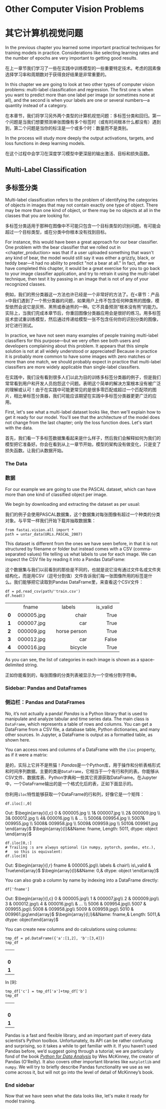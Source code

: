 # Other Computer Vision Problems

# 其它计算机视觉问题

In the previous chapter you learned some important practical techniques for training models in practice. Considerations like selecting learning rates and the number of epochs are very important to getting good results.

在上一章节我们学习了一些在实践中训练模型的一些重要特定技术。考虑的因素像选择学习率和周期数对于获得良好结果是非常重要的。

In this chapter we are going to look at two other types of computer vision problems: multi-label classification and regression. The first one is when you want to predict more than one label per image (or sometimes none at all), and the second is when your labels are one or several numbers—a quantity instead of a category.

在本章节，我们将学习另外两个类型的计算机视觉问题：多标签分类和回归。第一个问题是当我们想要预测单张图像有多个标签时（或有时间根本什么都没有）遇到到，第二个问题是当你的标注是一个或多个时：数量而不是类别。

In the process will study more deeply the output activations, targets, and loss functions in deep learning models.

在这个过程中会学习在深度学习模型中更深层的输出激活、目标和损失函数。

## Multi-Label Classification

## 多标签分类

Multi-label classification refers to the problem of identifying the categories of objects in images that may not contain exactly one type of object. There may be more than one kind of object, or there may be no objects at all in the classes that you are looking for.

多标签分类适用于那种在图像中不可能只包含一个目标类型的识别问题。有可能会超过一个目标类型，或在分类中你根本没有找到目标。

For instance, this would have been a great approach for our bear classifier. One problem with the bear classifier that we rolled out in <chapter_production> was that if a user uploaded something that wasn't any kind of bear, the model would still say it was either a grizzly, black, or teddy bear—it had no ability to predict "not a bear at all." In fact, after we have completed this chapter, it would be a great exercise for you to go back to your image classifier application, and try to retrain it using the multi-label technique, then test it by passing in an image that is not of any of your recognized classes.

例如，我们的熊分类器这一方法也许已经是一个非常好的方法了。在<章节：产品>中我们遇到了一个熊分类器的问题，如果用户上传不包含任何种类熊的图像，模型依然会说它是灰熊、黑熊或泰迪熊的一种。它不具备预测“根本没有熊”的能力。实际上，当我们完成本章节后，你重回图像分类器应用会是很好的练习。用多标签技术尝试重训练模型，然后通过传递给模型一张不包含任何你的识别分类的图像，对它进行测试。

In practice, we have not seen many examples of people training multi-label classifiers for this purpose—but we very often see both users and developers complaining about this problem. It appears that this simple solution is not at all widely understood or appreciated! Because in practice it is probably more common to have some images with zero matches or more than one match, we should probably expect in practice that multi-label classifiers are more widely applicable than single-label classifiers.

在实践中，我们没有看到很多人们以此为目的训练多标签分类器的例子，但是我们常常看到用户和开发人员抱怨这个问题。表明这个简单的解决方案根本没有被广泛的理解或认可！由于在实践中可能更常见的是很多零匹配或超过一个匹配项的图片，相比单标签分类器，我们可能应该期望在实践中多标签分类器更更广泛的应用。

First, let's see what a multi-label dataset looks like, then we'll explain how to get it ready for our model. You'll see that the architecture of the model does not change from the last chapter; only the loss function does. Let's start with the data.

首先，我们看一下多标签数据集看起来是什么样子，然后我们会解释如何为我们的模型把它准备好。你会在看到从上一章节开始，模型的架构没有做变化，只是变了损失函数。让我们从数据开始。

### The Data

### 数据

For our example we are going to use the PASCAL dataset, which can have more than one kind of classified object per image.

We begin by downloading and extracting the dataset as per usual:

我们的例子会使用PASCAL数据集，这个数据集对每张图像有超过一个种类的分类对象。与平常一样我们开始下载并抽取数据集：

```
from fastai.vision.all import *
path = untar_data(URLs.PASCAL_2007)
```

This dataset is different from the ones we have seen before, in that it is not structured by filename or folder but instead comes with a CSV (comma-separated values) file telling us what labels to use for each image. We can inspect the CSV file by reading it into a Pandas DataFrame:

这个数据集与我们以前看到的那些是不同的，也就是说它没有通过文件名或文件夹结构化，而是用CSV（逗号分割值）文件告诉我们每一张图像所用的标签是什么。我们能够把它读取到Pandas DataFrame里，来查看这个CSV文件：

```
df = pd.read_csv(path/'train.csv')
df.head()
```

<table style="width: 370px;border-collapse: collapse;" >
  <tr>
    <td  style="width: 10px;" align="center"></td>
    <td  style="width: 100px;" align="center">fname</td>
    <td  style="width: 160px;" align="center">labels</td>
    <td  style="width: 100px;" align="center">is_valid</td>
  </tr>
  <tr>
    <td align="center" font-weight="bold"><strong>0</strong></td>
    <td align="right">000005.jpg</td>
  	<td align="right">chair</td>
  	<td align="right">True</td>
  </tr>
  </tr>
    <td align="center"><strong>1</strong></td>
    <td align="right">000007.jpg</td>
  	<td align="right">car</td>
  	<td align="right">True</td>
  </tr>
  </tr>
    <td align="center"><strong>2</strong></td>
    <td align="right">000009.jpg</td>
  	<td align="right">horse person</td>
  	<td align="right">True</td>
  </tr>
  </tr>
    <td align="center"><strong>3</strong></td>
    <td align="right">000012.jpg</td>
  	<td align="right">car</td>
  	<td align="right">False</td>
  </tr>
  </tr>
    <td align="center" ><strong>4</strong></td>
    <td align="right">000016.jpg</td>
  	<td align="right">bicycle</td>
  	<td align="right">True</td>
  </tr>
</table>

As you can see, the list of categories in each image is shown as a space-delimited string.

正如你能看到的，每张图像的分类列表被显示为一个空格分割字符串。

### Sidebar: Pandas and DataFrames

### 侧边栏：Pandas and DataFrames

No, it’s not actually a panda! *Pandas* is a Python library that is used to manipulate and analyze tabular and time series data. The main class is `DataFrame`, which represents a table of rows and columns. You can get a DataFrame from a CSV file, a database table, Python dictionaries, and many other sources. In Jupyter, a DataFrame is output as a formatted table, as shown here.

You can access rows and columns of a DataFrame with the `iloc` property, as if it were a matrix:

是的，实际上它并不是熊猫！*Pandas*是一个Python库，用于操作和分析表格形式和时间序列数据。主要的类是`DataFrame`，它相当于一个有行和列的表。你能够从CSV文件、数据库表、Python字典和一些其它资源获取DataFrame。在Jupyter中，一个DataFrame输出的是一个格式化后的表，正如下面显示的。

你利用`iloc`特性能够获取一个DataFrame的行和列，好像它是一个矩阵：

```
df.iloc[:,0]
```

Out: $\begin{array}{l,c}
0 &      000005.jpg \\
1&       000007.jpg  \\
2&       000009.jpg \\
3&       000012.jpg  \\
4&       000016.jpg  \\
&           ...      \\
5006&    009954.jpg \\
5007&    009955.jpg \\
5008&    009958.jpg  \\
5009&    009959.jpg  \\
5010&    009961.jpg  \end{array}$
$\begin{array}{l}&&Name: fname, Length: 5011, dtype: object
 \end{array}$

```
df.iloc[0,:]
# Trailing :s are always optional (in numpy, pytorch, pandas, etc.),
#   so this is equivalent:
df.iloc[0]
```

Out: $\begin{array}{l,r} 
fname   &    000005.jpg\\
labels  &         chair\\
is\_valid &         True\end{array}$
$\begin{array}{l}&&Name: 0,& dtype: object
\end{array}$

You can also grab a column by name by indexing into a DataFrame directly:



```
df['fname']
```

Out: $\begin{array}{l,c} 0  &     000005.jpg\\
1      & 000007.jpg\\
2      & 000009.jpg\\
3      & 000012.jpg\\
4      & 000016.jpg\\
       &    ...    \\
5006   & 009954.jpg\\
5007   & 009955.jpg\\
5008   & 009958.jpg\\
5009   & 009959.jpg\\
5010   & 009961.jpg\end{array}$
$\begin{array}{l,l}&&Name: fname,& Length: 5011,& dtype: object\end{array}$

You can create new columns and do calculations using columns:



```
tmp_df = pd.DataFrame({'a':[1,2], 'b':[3,4]})
tmp_df
```

<table style="width: 30px;border-collapse: collapse;" >
  <tr>
    <td  style="width: 10px;" align="center"></td>
    <td  style="width: 10px;" align="center"><strong>a</strong></td>
    <td  style="width: 10px;" align="center"><strong>b</strong></td>
  </tr>
  <tr>
    <td align="center" font-weight="bold"><strong>0</strong></td>
    <td align="right">1</td>
  	<td align="right">3</td>
  </tr>
  <tr>
    <td align="center" font-weight="bold"><strong>1</strong></td>
    <td align="right">2</td>
  	<td align="right">4</td>
  </tr>
</table>

In [9]:

```
tmp_df['c'] = tmp_df['a']+tmp_df['b']
tmp_df
```

<table style="width: 30px;border-collapse: collapse;" >
  <tr>
    <td  style="width: 10px;" align="center"></td>
    <td  style="width: 10px;" align="center"><strong>a</strong></td>
    <td  style="width: 10px;" align="center"><strong>b</strong></td>
    <td  style="width: 10px;" align="center"><strong>c</strong></td> 
  </tr>
  <tr>
    <td align="center" font-weight="bold"><strong>0</strong></td>
    <td align="right">1</td>
  	<td align="right">3</td>
    <td align="right">4</td>
  </tr>
  <tr>
    <td align="center" font-weight="bold"><strong>1</strong></td>
    <td align="right">2</td>
  	<td align="right">4</td>
  	<td align="right">6</td>
  </tr>
</table>

Pandas is a fast and flexible library, and an important part of every data scientist’s Python toolbox. Unfortunately, its API can be rather confusing and surprising, so it takes a while to get familiar with it. If you haven’t used Pandas before, we’d suggest going through a tutorial; we are particularly fond of the book [*Python for Data Analysis*](http://shop.oreilly.com/product/0636920023784.do) by Wes McKinney, the creator of Pandas (O'Reilly). It also covers other important libraries like `matplotlib` and `numpy`. We will try to briefly describe Pandas functionality we use as we come across it, but will not go into the level of detail of McKinney’s book.

### End sidebar

Now that we have seen what the data looks like, let's make it ready for model training.